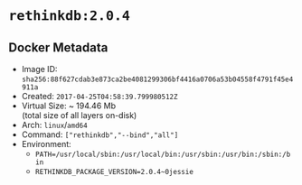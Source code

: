 # `rethinkdb:2.0.4`

## Docker Metadata

- Image ID: `sha256:88f627cdab3e873ca2be4081299306bf4416a0706a53b04558f4791f45e4911a`
- Created: `2017-04-25T04:58:39.799980512Z`
- Virtual Size: ~ 194.46 Mb  
  (total size of all layers on-disk)
- Arch: `linux`/`amd64`
- Command: `["rethinkdb","--bind","all"]`
- Environment:
  - `PATH=/usr/local/sbin:/usr/local/bin:/usr/sbin:/usr/bin:/sbin:/bin`
  - `RETHINKDB_PACKAGE_VERSION=2.0.4~0jessie`
